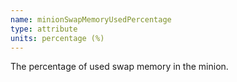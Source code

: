 ```yaml
---
name: minionSwapMemoryUsedPercentage
type: attribute
units: percentage (%)
---
```


The percentage of used swap memory in the minion.